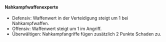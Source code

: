 #### Nahkampfwaffenexperte

* Defensiv: Waffenwert in der Verteidigung steigt um 1 bei Nahkampfwaffen.
* Offensiv: Waffenwert steigt um 1 im Angriff.
* Überwältigen: Nahkampfangriffe fügen zusätzlich 2 Punkte Schaden zu.
